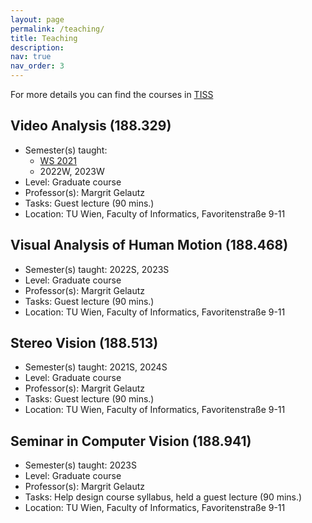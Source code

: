 ```yaml
---
layout: page
permalink: /teaching/
title: Teaching
description: 
nav: true
nav_order: 3
---
```

For more details you can find the courses in [TISS](https://tiss.tuwien.ac.at/)

## Video Analysis (188.329) ##
- Semester(s) taught: 
  - <a href="assets/pdf/StereoVision_SS24_Gastvortrag_TUWEL.pdf" class="btn btn-sm z-depth-0" role="button">WS 2021</a> 
  - 2022W, 2023W
- Level: Graduate course
- Professor(s): Margrit Gelautz
- Tasks: Guest lecture (90 mins.)
- Location: TU Wien, Faculty of Informatics, Favoritenstraße 9-11

## Visual Analysis of Human Motion (188.468) ##
- Semester(s) taught: 2022S, 2023S
- Level: Graduate course
- Professor(s): Margrit Gelautz
- Tasks: Guest lecture (90 mins.)
- Location: TU Wien, Faculty of Informatics, Favoritenstraße 9-11

## Stereo Vision (188.513) ##
- Semester(s) taught: 2021S, 2024S
- Level: Graduate course
- Professor(s): Margrit Gelautz
- Tasks: Guest lecture (90 mins.)
- Location: TU Wien, Faculty of Informatics, Favoritenstraße 9-11

## Seminar in Computer Vision (188.941) ##
- Semester(s) taught: 2023S
- Level: Graduate course
- Professor(s): Margrit Gelautz
- Tasks: Help design course syllabus, held a guest lecture (90 mins.)
- Location: TU Wien, Faculty of Informatics, Favoritenstraße 9-11